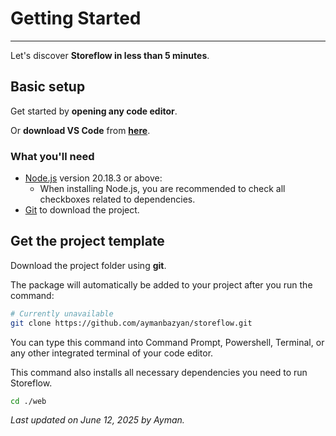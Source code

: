 # Getting Started

---

Let's discover **Storeflow in less than 5 minutes**.

## Basic setup

Get started by **opening any code editor**.

Or **download VS Code** from **[here](https://code.visualstudio.com/)**.

### What you'll need

- [Node.js](https://nodejs.org/en/download/) version 20.18.3 or above:
  - When installing Node.js, you are recommended to check all checkboxes related to dependencies.
- [Git](https://git-scm.com/) to download the project.

## Get the project template

Download the project folder using **git**.

The package will automatically be added to your project after you run the command:

```bash
# Currently unavailable
git clone https://github.com/aymanbazyan/storeflow.git
```

You can type this command into Command Prompt, Powershell, Terminal, or any other integrated terminal of your code editor.

This command also installs all necessary dependencies you need to run Storeflow.

```bash
cd ./web
```

_Last updated on June 12, 2025 by Ayman._
